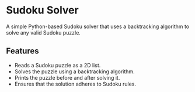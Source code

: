 # Sudoku Solver

A simple Python-based Sudoku solver that uses a backtracking algorithm to solve any valid Sudoku puzzle. 

## Features

- Reads a Sudoku puzzle as a 2D list.
- Solves the puzzle using a backtracking algorithm.
- Prints the puzzle before and after solving it.
- Ensures that the solution adheres to Sudoku rules.
